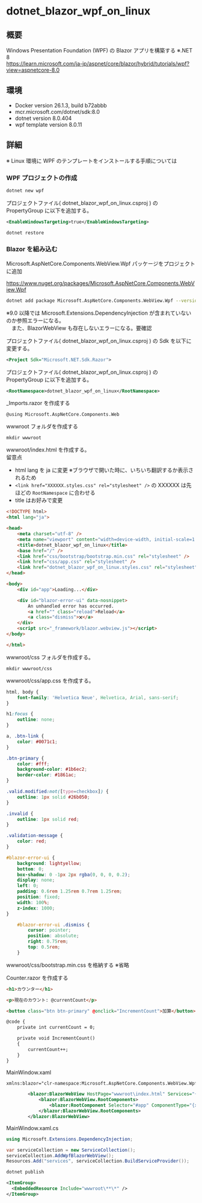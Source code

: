 # dotnet_blazor_wpf_on_linux

## 概要

Windows Presentation Foundation (WPF) の Blazor アプリを構築する ※.NET 8  
https://learn.microsoft.com/ja-jp/aspnet/core/blazor/hybrid/tutorials/wpf?view=aspnetcore-8.0  

## 環境
* Docker version 26.1.3, build b72abbb
* mcr.microsoft.com/dotnet/sdk:8.0
* dotnet version 8.0.404
* wpf template version 8.0.11

## 詳細

※ Linux 環境に WPF のテンプレートをインストールする手順については

### WPF プロジェクトの作成

```sh
dotnet new wpf
```

プロジェクトファイル( dotnet_blazor_wpf_on_linux.csproj ) の PropertyGroup に以下を追加する。
```xml
<EnableWindowsTargeting>true</EnableWindowsTargeting>
```

```sh
dotnet restore
```

### Blazor を組み込む

Microsoft.AspNetCore.Components.WebView.Wpf パッケージをプロジェクトに追加

https://www.nuget.org/packages/Microsoft.AspNetCore.Components.WebView.Wpf
```sh
dotnet add package Microsoft.AspNetCore.Components.WebView.Wpf --version 8.0.100
```
※9.0 以降では Microsoft.Extensions.DependencyInjection が含まれていないのか参照エラーになる。  
　また、BlazorWebView も存在しないエラーになる。要確認  

プロジェクトファイル( dotnet_blazor_wpf_on_linux.csproj ) の Sdk を以下に変更する。
```xml
<Project Sdk="Microsoft.NET.Sdk.Razor">
```

プロジェクトファイル( dotnet_blazor_wpf_on_linux.csproj ) の PropertyGroup に以下を追加する。
```xml
<RootNamespace>dotnet_blazor_wpf_on_linux</RootNamespace>
```

_Imports.razor を作成する
```razor
@using Microsoft.AspNetCore.Components.Web
```

wwwroot フォルダを作成する
```
mkdir wwwroot
```

wwwroot/index.html を作成する。  
留意点
* html lang を ja に変更 ※ブラウザで開いた時に、いちいち翻訳するか表示されるため
* `<link href="XXXXXX.styles.css" rel="stylesheet" />` の XXXXXX は先ほどの `RootNamespace` に合わせる
* title はお好みで変更
```html
<!DOCTYPE html>
<html lang="ja">

<head>
    <meta charset="utf-8" />
    <meta name="viewport" content="width=device-width, initial-scale=1.0" />
    <title>dotnet_blazor_wpf_on_linux</title>
    <base href="/" />
    <link href="css/bootstrap/bootstrap.min.css" rel="stylesheet" />
    <link href="css/app.css" rel="stylesheet" />
    <link href="dotnet_blazor_wpf_on_linux.styles.css" rel="stylesheet" />
</head>

<body>
    <div id="app">Loading...</div>

    <div id="blazor-error-ui" data-nosnippet>
        An unhandled error has occurred.
        <a href="" class="reload">Reload</a>
        <a class="dismiss">🗙</a>
    </div>
    <script src="_framework/blazor.webview.js"></script>
</body>

</html>
```

wwwroot/css フォルダを作成する。
```
mkdir wwwroot/css
```

wwwroot/css/app.css を作成する。
```css
html, body {
    font-family: 'Helvetica Neue', Helvetica, Arial, sans-serif;
}

h1:focus {
    outline: none;
}

a, .btn-link {
    color: #0071c1;
}

.btn-primary {
    color: #fff;
    background-color: #1b6ec2;
    border-color: #1861ac;
}

.valid.modified:not([type=checkbox]) {
    outline: 1px solid #26b050;
}

.invalid {
    outline: 1px solid red;
}

.validation-message {
    color: red;
}

#blazor-error-ui {
    background: lightyellow;
    bottom: 0;
    box-shadow: 0 -1px 2px rgba(0, 0, 0, 0.2);
    display: none;
    left: 0;
    padding: 0.6rem 1.25rem 0.7rem 1.25rem;
    position: fixed;
    width: 100%;
    z-index: 1000;
}

    #blazor-error-ui .dismiss {
        cursor: pointer;
        position: absolute;
        right: 0.75rem;
        top: 0.5rem;
    }
```

wwwroot/css/bootstrap.min.css を格納する ※省略

Counter.razor を作成する
```html
<h1>カウンター</h1>

<p>現在のカウント: @currentCount</p>

<button class="btn btn-primary" @onclick="IncrementCount">加算</button>

@code {
    private int currentCount = 0;

    private void IncrementCount()
    {
        currentCount++;
    }
}
```

MainWindow.xaml 
```xml
xmlns:blazor="clr-namespace:Microsoft.AspNetCore.Components.WebView.Wpf;assembly=Microsoft.AspNetCore.Components.WebView.Wpf"
```
```xml
        <blazor:BlazorWebView HostPage="wwwroot\index.html" Services="{DynamicResource services}">
            <blazor:BlazorWebView.RootComponents>
                <blazor:RootComponent Selector="#app" ComponentType="{x:Type local:Counter}" />
            </blazor:BlazorWebView.RootComponents>
        </blazor:BlazorWebView>
```

MainWindow.xaml.cs
```cs
using Microsoft.Extensions.DependencyInjection;
```

```cs
var serviceCollection = new ServiceCollection();
serviceCollection.AddWpfBlazorWebView();
Resources.Add("services", serviceCollection.BuildServiceProvider());
```

```sh
dotnet publish
```

```xml
<ItemGroup>
  <EmbeddedResource Include="wwwroot\**\*" />
</ItemGroup>
```